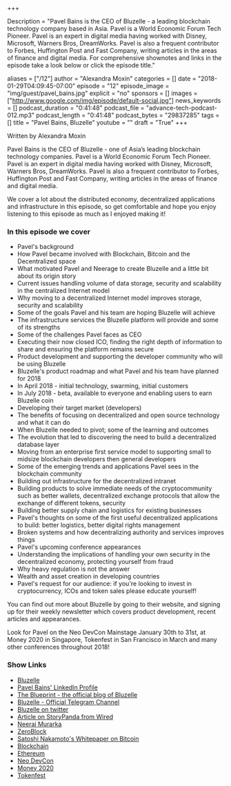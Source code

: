 +++

Description = "Pavel Bains is the CEO of Bluzelle - a leading blockchain technology company based in Asia. Pavel is a World Economic Forum Tech Pioneer. Pavel is an expert in digital media having worked with Disney, Microsoft, Warners Bros, DreamWorks. Pavel is also a frequent contributor to Forbes, Huffington Post and Fast Company, writing articles in the areas of finance and digital media. For comprehensive shownotes and links in the episode take a look below or click the episode title."

aliases = ["/12"]
author = "Alexandra Moxin"
categories = []
date = "2018-01-29T04:09:45-07:00"
episode = "12"
episode_image = "img/guest/pavel_bains.jpg"
explicit = "no"
sponsors = []
images = ["http://www.google.com/img/episode/default-social.jpg"]
news_keywords = []
podcast_duration = "0:41:48"
podcast_file = "advance-tech-podcast-012.mp3"
podcast_length = "0:41:48"
podcast_bytes = "29837285"
tags = []
title = "Pavel Bains, Bluzelle"
youtube = ""
draft = "True"
+++

Written by Alexandra Moxin

Pavel Bains is the CEO of Bluzelle - one of Asia’s leading blockchain technology companies. Pavel is a World Economic Forum Tech Pioneer. Pavel is an expert in digital media having worked with Disney, Microsoft, Warners Bros, DreamWorks. Pavel is also a frequent contributor to Forbes, Huffington Post and Fast Company, writing articles in the areas of finance and digital media.

We cover a lot about the distributed economy, decentralized applications and infrastructure in this episode, so get comfortable and hope you enjoy listening to this episode as much as I enjoyed making it!


### In this episode we cover
* Pavel's background
* How Pavel became involved with Blockchain, Bitcoin and the Decentralized space
* What motivated Pavel and Neerage to create Bluzelle and a little bit about its origin story
* Current issues handling volume of data storage, security and scalability in the centralized Internet model
* Why moving to a decentralized Internet model improves storage, security and scalability
* Some of the goals Pavel and his team are hoping Bluzelle will achieve
* The infrastructure services the Bluzelle platform will provide and some of its strengths
* Some of the challenges Pavel faces as CEO
* Executing their now closed ICO, finding the right depth of information to share and ensuring the platform remains secure
* Product development and supporting the developer community who will be using Bluzelle
* Bluzelle's product roadmap and what Pavel and his team have planned for 2018
* In April 2018 - initial technology, swarming, initial customers
* In July 2018 - beta, available to everyone and enabling users to earn Bluzelle coin
* Developing their target market (developers)
* The benefits of focusing on decentralized and open source technology and what it can do
* When Bluzelle needed to pivot; some of the learning and outcomes
* The evolution that led to discovering the need to build a decentralized database layer
* Moving from an enterprise first service model to supporting small to midsize blockchain developers then general developers
* Some of the emerging trends and applications Pavel sees in the blockchain community
* Building out infrastructure for the decentralized intranet
* Building products to solve immediate needs of the cryptocommunity such as better wallets, decentralized exchange protocols that allow the exchange of different tokens, security
* Building better supply chain and logistics for existing businesses
* Pavel's thoughts on some of the first useful decentralized applications to build: better logistics, better digital rights management
* Broken systems and how decentralizing authority and services improves things
* Pavel's upcoming conference appearances
* Understanding the implications of handling your own security in the decentralized economy, protecting yourself from fraud
* Why heavy regulation is not the answer
* Wealth and asset creation in developing countries
* Pavel's request for our audience: if you're looking to invest in cryptocurrency, ICOs and token sales please educate yourself!

You can find out more about Bluzelle by going to their website, and signing up for their weekly newsletter which covers product development, recent articles and appearances.

Look for Pavel on the Neo DevCon Mainstage January 30th to 31st, at Money 2020 in Singapore, Tokenfest in San Francisco in March and many other conferences throughout 2018!

### Show Links
* [Bluzelle](https://bluzelle.com/#frontpre-video-area)
* [Pavel Bains' LinkedIn Profile](https://www.linkedin.com/in/pavelbains/)
* [The Blueprint - the official blog of Bluzelle](https://blog.bluzelle.com/)
* [Bluzelle - Official Telegram Channel](https://t.me/bluzelle)
* [Bluzelle on twitter](https://twitter.com/bluzellehq)
* [Article on StoryPanda from Wired](https://www.wired.com/2012/09/storypanda/)
* [Neeraj Murarka](https://www.linkedin.com/in/neeraj-murarka-167b392/)
* [ZeroBlock](https://zeroblock.com/)
* [Satoshi Nakamoto's Whitepaper on Bitcoin](https://bitcoin.org/bitcoin.pdf)
* [Blockchain](https://www.blockchain.com/)
* [Ethereum](https://www.ethereum.org/)
* [Neo DevCon](http://devcon.neo.org/)
* [Money 2020](https://asia.money2020.com/)
* [Tokenfest](https://tokenfest.adria.digital/)
